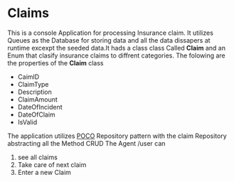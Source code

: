 # Claims

This is a console Application for processing  Insurance claim. It utilizes Queues as the Database for storing data
and all the data dissapers at runtime excexpt the seeded data.It hads a class class Called **Claim** and an Enum that 
clasify insurance claims to diffrent categories.
The folowing are the properties of the **Claim** class


- CaimID
-  ClaimType
-  Description
- ClaimAmount
- DateOfIncident
- DateOfClaim
- IsValid


The application utilizes [POCO](https://docs.microsoft.com/en-us/dotnet/csharp/fundamentals/object-oriented/objects) Repository pattern with the claim Repository abstracting all the Method CRUD
The Agent /user can 
 1. see all claims
 2. Take care of next claim 
 3. Enter a new Claim
 

